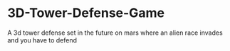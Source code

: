 # 3D-Tower-Defense-Game
A 3d tower defense set in the future on mars where an alien race invades and you have to defend
